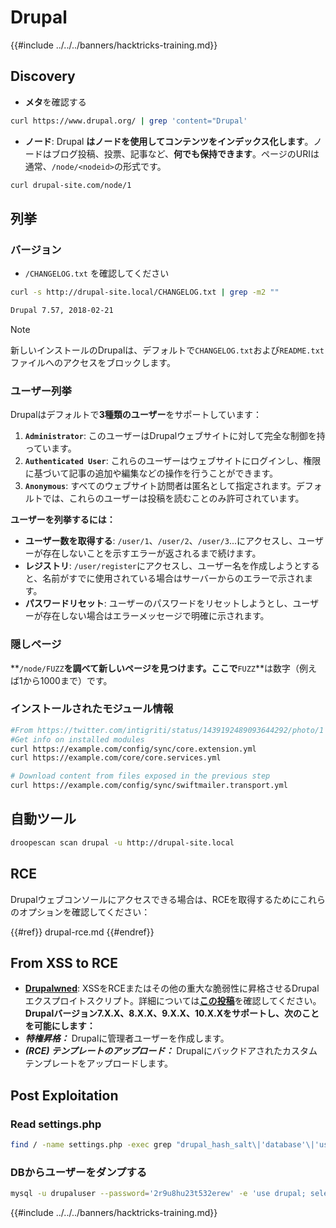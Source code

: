 # Drupal

{{#include ../../../banners/hacktricks-training.md}}


## Discovery

- **メタ**を確認する
```bash
curl https://www.drupal.org/ | grep 'content="Drupal'
```
- **ノード**: Drupal **はノードを使用してコンテンツをインデックス化します**。ノードはブログ投稿、投票、記事など、**何でも保持できます**。ページのURIは通常、`/node/<nodeid>`の形式です。
```bash
curl drupal-site.com/node/1
```
## 列挙

### バージョン

- `/CHANGELOG.txt` を確認してください
```bash
curl -s http://drupal-site.local/CHANGELOG.txt | grep -m2 ""

Drupal 7.57, 2018-02-21
```
> [!NOTE]
> 新しいインストールのDrupalは、デフォルトで`CHANGELOG.txt`および`README.txt`ファイルへのアクセスをブロックします。

### ユーザー列挙

Drupalはデフォルトで**3種類のユーザー**をサポートしています：

1. **`Administrator`**: このユーザーはDrupalウェブサイトに対して完全な制御を持っています。
2. **`Authenticated User`**: これらのユーザーはウェブサイトにログインし、権限に基づいて記事の追加や編集などの操作を行うことができます。
3. **`Anonymous`**: すべてのウェブサイト訪問者は匿名として指定されます。デフォルトでは、これらのユーザーは投稿を読むことのみ許可されています。

**ユーザーを列挙するには：**

- **ユーザー数を取得する**: `/user/1`、`/user/2`、`/user/3`...にアクセスし、ユーザーが存在しないことを示すエラーが返されるまで続けます。
- **レジストリ**: `/user/register`にアクセスし、ユーザー名を作成しようとすると、名前がすでに使用されている場合はサーバーからのエラーで示されます。
- **パスワードリセット**: ユーザーのパスワードをリセットしようとし、ユーザーが存在しない場合はエラーメッセージで明確に示されます。

### 隠しページ

**`/node/FUZZ`**を調べて新しいページを見つけます。ここで**`FUZZ`**は数字（例えば1から1000まで）です。

### インストールされたモジュール情報
```bash
#From https://twitter.com/intigriti/status/1439192489093644292/photo/1
#Get info on installed modules
curl https://example.com/config/sync/core.extension.yml
curl https://example.com/core/core.services.yml

# Download content from files exposed in the previous step
curl https://example.com/config/sync/swiftmailer.transport.yml
```
## 自動ツール
```bash
droopescan scan drupal -u http://drupal-site.local
```
## RCE

Drupalウェブコンソールにアクセスできる場合は、RCEを取得するためにこれらのオプションを確認してください：

{{#ref}}
drupal-rce.md
{{#endref}}

## From XSS to RCE

- [**Drupalwned**](https://github.com/nowak0x01/Drupalwned): XSSをRCEまたはその他の重大な脆弱性に昇格させるDrupalエクスプロイトスクリプト。詳細については[**この投稿**](https://nowak0x01.github.io/papers/76bc0832a8f682a7e0ed921627f85d1d.html)を確認してください。**Drupalバージョン7.X.X、8.X.X、9.X.X、10.X.Xをサポートし、次のことを可能にします：**
- _**特権昇格：**_ Drupalに管理者ユーザーを作成します。
- _**(RCE) テンプレートのアップロード：**_ Drupalにバックドアされたカスタムテンプレートをアップロードします。

## Post Exploitation

### Read settings.php
```bash
find / -name settings.php -exec grep "drupal_hash_salt\|'database'\|'username'\|'password'\|'host'\|'port'\|'driver'\|'prefix'" {} \; 2>/dev/null
```
### DBからユーザーをダンプする
```bash
mysql -u drupaluser --password='2r9u8hu23t532erew' -e 'use drupal; select * from users'
```
{{#include ../../../banners/hacktricks-training.md}}
